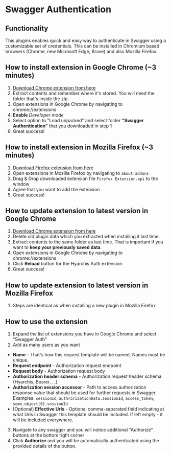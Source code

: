 
# Swagger Authentication

## Functionality
This plugins enables quick and easy way to authenticate in Swagger using a customizable set of credentials.
This can be installed in Chromium based browsers (Chrome, new Microsoft Edge, Brave) and also Mozilla Firefox.

## How to install extension in Google Chrome (~3 minutes)
1. [Download Chrome extension from here](https://raw.githubusercontent.com/martis347/swagger-auth/master/Google%20Chrome%20Extension%201.0.1.zip?token=ACN3YR342SPHBIFSKHILZSS7JTPGK)
2. Extract contents and remember where it's stored. You will need the folder that's inside the zip.
3. Open extensions in Google Chrome by navigating to chrome://extensions
4. **Enable** _Developer mode_
5. Select option to "Load unpacked" and select folder **"Swagger Authentication"** that you downloaded in step 1
6. Great success!

## How to install extension in Mozilla Firefox (~3 minutes)
1. [Download Firefox extension from here](https://raw.githubusercontent.com/martis347/swagger-auth/master/Firefox%20Extension%201.0.1.xpi?token=ACN3YR2K2CXA6PMN2GTANT27JTPI2)
2. Open extensions in Mozilla Firefox by navigating to `about:addons`
3. Drag & Drop downloaded extension file `Firefox Extension.xpi` to the window
4. Agree that you want to add the extension
5. Great success!

## How to update extension to latest version in Google Chrome
1. [Download Chrome extension from here](https://raw.githubusercontent.com/martis347/swagger-auth/master/Google%20Chrome%20Extension.zip?token=ACN3YR342SPHBIFSKHILZSS7JTPGK)
2. Delete old plugin data which you extracted when installing it last time.
3. Extract contents to the same folder as last time. That is important if you want to **keep your previously saved data**.
4. Open extensions in Google Chrome by navigating to chrome://extensions
5. Click **Reload** button for the Hyarchis Auth extension
6. Great success!

## How to update extension to latest version in Mozilla Firefox
1. Steps are identical as when installing a new plugin in Mozilla Firefox

## How to use the extension
1. Expand the list of extensions you have in Google Chrome and select "Swagger Auth"
2. Add as many users as you want
  - **Name** - That's how this request template will be named. Names must be unique.
  - **Request endpoint** - Authorization request endpoint
  - **Request body** - Authorization request body 
  - **Authorization header schema** - Authorization request header schema (Hyarchis, Bearer, ...)
  - **Authorization session accessor** - Path to access authorization response value that should be used for further requests in Swagger. Examples: `sessionId`, `authrorizationData.sessionId`, `access_token`, `some.object[0].sessionId`
  - [Optional] **Effective Urls** - Optional comma-separated field indicating at what Urls in Swagger this template should be included. If left empty - it will be included everywhere.
3. Navigate to any swagger and you will notice additional "Authorize" buttons at the bottom right corner
4. Click **Authorize** and you will be automatically authenticated using the provided details of the button.
